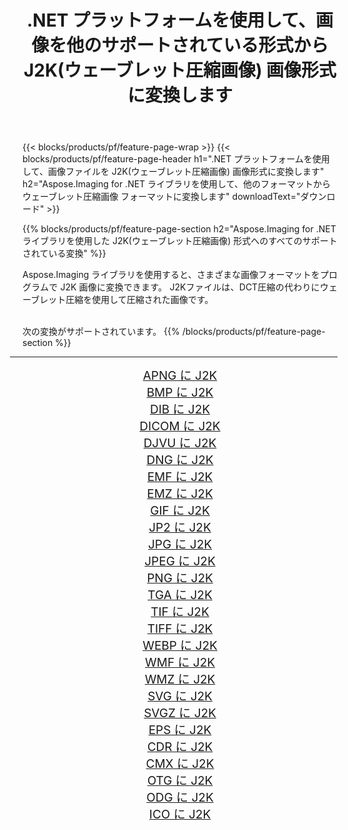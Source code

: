 ﻿---
title: .NET プラットフォームを使用して、画像を他のサポートされている形式から J2K(ウェーブレット圧縮画像) 画像形式に変換します 
weight: 3920
url: /ja/net/conversion/to/j2k 
lang: ja
langdirlevel: 2
locales: zh-hans,ja,it,ru,de,es,fr,nl,id,lt,pl,pt,vi,tr,ko,zh-hant,ar,hi,th,sv,cs,uk,he
description: Aspose.Imaging for .NET ライブラリを使用すると、サポートされている他の画像フォーマットから J2K(ウェーブレット圧縮画像) に簡単に変換できます。
---

{{< blocks/products/pf/feature-page-wrap >}}
{{< blocks/products/pf/feature-page-header h1=".NET プラットフォームを使用して、画像ファイルを J2K(ウェーブレット圧縮画像) 画像形式に変換します" h2="Aspose.Imaging for .NET ライブラリを使用して、他のフォーマットから ウェーブレット圧縮画像 フォーマットに変換します" downloadText="ダウンロード" >}}


{{% blocks/products/pf/feature-page-section  h2="Aspose.Imaging for .NET ライブラリを使用した J2K(ウェーブレット圧縮画像) 形式へのすべてのサポートされている変換" %}}
<p align=justify>Aspose.Imaging ライブラリを使用すると、さまざまな画像フォーマットをプログラムで J2K 画像に変換できます。 J2Kファイルは、DCT圧縮の代わりにウェーブレット圧縮を使用して圧縮された画像です。</p>
<br/>
次の変換がサポートされています。
{{% /blocks/products/pf/feature-page-section %}}
<div class="container-fluid productfamilypage bg-gray">
    <div class="convertypes bg-gray agp-content section">
        <div class="container">
		<hr style="margin-left:-20px;"/>
		<div class="row other-converters" style="gap: 10px;font-size: 19px;text-align:center;">
		    <div class='col-md-2 other-converter remove-lp remove-rp'><a href="/imaging/ja/net/conversion/apng-to-j2k" style="padding:15px;">APNG に J2K</a></div>
<div class='col-md-2 other-converter remove-lp remove-rp'><a href="/imaging/ja/net/conversion/bmp-to-j2k" style="padding:15px;">BMP に J2K</a></div>
<div class='col-md-2 other-converter remove-lp remove-rp'><a href="/imaging/ja/net/conversion/dib-to-j2k" style="padding:15px;">DIB に J2K</a></div>
<div class='col-md-2 other-converter remove-lp remove-rp'><a href="/imaging/ja/net/conversion/dicom-to-j2k" style="padding:15px;">DICOM に J2K</a></div>
<div class='col-md-2 other-converter remove-lp remove-rp'><a href="/imaging/ja/net/conversion/djvu-to-j2k" style="padding:15px;">DJVU に J2K</a></div>
<div class='col-md-2 other-converter remove-lp remove-rp'><a href="/imaging/ja/net/conversion/dng-to-j2k" style="padding:15px;">DNG に J2K</a></div>
<div class='col-md-2 other-converter remove-lp remove-rp'><a href="/imaging/ja/net/conversion/emf-to-j2k" style="padding:15px;">EMF に J2K</a></div>
<div class='col-md-2 other-converter remove-lp remove-rp'><a href="/imaging/ja/net/conversion/emz-to-j2k" style="padding:15px;">EMZ に J2K</a></div>
<div class='col-md-2 other-converter remove-lp remove-rp'><a href="/imaging/ja/net/conversion/gif-to-j2k" style="padding:15px;">GIF に J2K</a></div>
<div class='col-md-2 other-converter remove-lp remove-rp'><a href="/imaging/ja/net/conversion/jp2-to-j2k" style="padding:15px;">JP2 に J2K</a></div>
<div class='col-md-2 other-converter remove-lp remove-rp'><a href="/imaging/ja/net/conversion/jpg-to-j2k" style="padding:15px;">JPG に J2K</a></div>
<div class='col-md-2 other-converter remove-lp remove-rp'><a href="/imaging/ja/net/conversion/jpeg-to-j2k" style="padding:15px;">JPEG に J2K</a></div>
<div class='col-md-2 other-converter remove-lp remove-rp'><a href="/imaging/ja/net/conversion/png-to-j2k" style="padding:15px;">PNG に J2K</a></div>
<div class='col-md-2 other-converter remove-lp remove-rp'><a href="/imaging/ja/net/conversion/tga-to-j2k" style="padding:15px;">TGA に J2K</a></div>
<div class='col-md-2 other-converter remove-lp remove-rp'><a href="/imaging/ja/net/conversion/tif-to-j2k" style="padding:15px;">TIF に J2K</a></div>
<div class='col-md-2 other-converter remove-lp remove-rp'><a href="/imaging/ja/net/conversion/tiff-to-j2k" style="padding:15px;">TIFF に J2K</a></div>
<div class='col-md-2 other-converter remove-lp remove-rp'><a href="/imaging/ja/net/conversion/webp-to-j2k" style="padding:15px;">WEBP に J2K</a></div>
<div class='col-md-2 other-converter remove-lp remove-rp'><a href="/imaging/ja/net/conversion/wmf-to-j2k" style="padding:15px;">WMF に J2K</a></div>
<div class='col-md-2 other-converter remove-lp remove-rp'><a href="/imaging/ja/net/conversion/wmz-to-j2k" style="padding:15px;">WMZ に J2K</a></div>
<div class='col-md-2 other-converter remove-lp remove-rp'><a href="/imaging/ja/net/conversion/svg-to-j2k" style="padding:15px;">SVG に J2K</a></div>
<div class='col-md-2 other-converter remove-lp remove-rp'><a href="/imaging/ja/net/conversion/svgz-to-j2k" style="padding:15px;">SVGZ に J2K</a></div>
<div class='col-md-2 other-converter remove-lp remove-rp'><a href="/imaging/ja/net/conversion/eps-to-j2k" style="padding:15px;">EPS に J2K</a></div>
<div class='col-md-2 other-converter remove-lp remove-rp'><a href="/imaging/ja/net/conversion/cdr-to-j2k" style="padding:15px;">CDR に J2K</a></div>
<div class='col-md-2 other-converter remove-lp remove-rp'><a href="/imaging/ja/net/conversion/cmx-to-j2k" style="padding:15px;">CMX に J2K</a></div>
<div class='col-md-2 other-converter remove-lp remove-rp'><a href="/imaging/ja/net/conversion/otg-to-j2k" style="padding:15px;">OTG に J2K</a></div>
<div class='col-md-2 other-converter remove-lp remove-rp'><a href="/imaging/ja/net/conversion/odg-to-j2k" style="padding:15px;">ODG に J2K</a></div>
<div class='col-md-2 other-converter remove-lp remove-rp'><a href="/imaging/ja/net/conversion/ico-to-j2k" style="padding:15px;">ICO に J2K</a></div>
                </div>
        </div>
    </div>
</div>
<br/>


